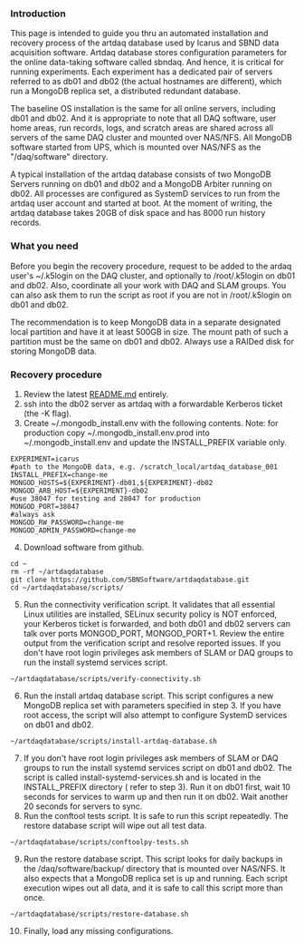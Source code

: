 ### Introduction
This page is intended to guide you thru an automated installation and recovery process of the artdaq database used by Icarus and SBND data acquisition software. Artdaq database stores configuration parameters for the online data-taking software called sbndaq. And hence, it is critical for running experiments. Each experiment has a dedicated pair of servers referred to as db01 and db02 (the actual hostnames are different), which run a MongoDB replica set, a distributed redundant database.

The baseline OS installation is the same for all online servers, including db01 and db02. And it is appropriate to note that all DAQ software, user home areas, run records, logs, and scratch areas are shared across all servers of the same DAQ cluster and mounted over NAS/NFS. All MongoDB software started from UPS, which is mounted over NAS/NFS as the "/daq/software" directory.

A typical installation of the artdaq database consists of two MongoDB Servers running on db01 and db02 and a MongoDB Arbiter running on db02. All processes are configured as SystemD services to run from the artdaq user account and started at boot. At the moment of writing, the artdaq database takes 20GB of disk space and has 8000 run history records.

### What you need
Before you begin the recovery procedure, request to be added to the ardaq user's ~/.k5login on the DAQ cluster, and optionally to /root/.k5login on db01 and db02. Also, coordinate all your work with DAQ and SLAM groups. You can also ask them to run the script as root if you are not in /root/.k5login on db01 and db02. 

The recommendation is to keep MongoDB data in a separate designated local partition and have it at least 500GB in size. The mount path of such a partition must be the same on db01 and db02. Always use a RAIDed disk for storing MongoDB data.

### Recovery procedure
1. Review the latest [README.md](https://github.com/SBNSoftware/artdaqdatabase) entirely.
2. ssh into the db02 server as artdaq with a forwardable Kerberos ticket (the -K flag).
3. Create ~/.mongodb_install.env with the following contents.
Note: for production copy ~/.mongodb_install.env.prod into ~/.mongodb_install.env and update the INSTALL_PREFIX variable only.
```bash=
EXPERIMENT=icarus
#path to the MongoDB data, e.g. /scratch_local/artdaq_database_001
INSTALL_PREFIX=change-me
MONGOD_HOSTS=${EXPERIMENT}-db01,${EXPERIMENT}-db02
MONGOD_ARB_HOST=${EXPERIMENT}-db02
#use 38047 for testing and 28047 for production
MONGOD_PORT=38047
#always ask
MONGOD_RW_PASSWORD=change-me
MONGOD_ADMIN_PASSWORD=change-me
```

4. Download software from github.

```bash=
cd ~
rm -rf ~/artdaqdatabase
git clone https://github.com/SBNSoftware/artdaqdatabase.git
cd ~/artdaqdatabase/scripts/
```

5. Run the connectivity verification script. It validates that all essential Linux utilities are installed, SELinux security policy is NOT enforced, your Kerberos ticket is forwarded, and both db01 and db02 servers can talk over ports MONGOD_PORT, MONGOD_PORT+1. Review the entire output from the verification script and resolve reported issues. If you don't have root login privileges ask members of SLAM or DAQ groups to run the install systemd services script.

```bash=
~/artdaqdatabase/scripts/verify-connectivity.sh
```

6. Run the install artdaq database script. This script configures a new MongoDB replica set with parameters specified in step 3. If you have root access, the script will also attempt to configure SystemD services on db01 and db02.

```bash=
~/artdaqdatabase/scripts/install-artdaq-database.sh
```

7. If you don't have root login privileges ask members of SLAM or DAQ groups to run the install systemd services script on db01 and db02. The script is called install-systemd-services.sh and is located in the INSTALL_PREFIX directory ( refer to step 3). Run it on db01 first, wait 10 seconds for services to warm up and then run it on db02. Wait another 20 seconds for servers to sync.
8. Run the conftool tests script. It is safe to run this script repeatedly. The restore database script will wipe out all test data.

```bash=
~/artdaqdatabase/scripts/conftoolpy-tests.sh
```

9. Run the restore database script. This script looks for daily backups in the /daq/software/backup/ directory that is mounted over NAS/NFS. It also expects that a MongoDB replica set is up and running. Each script execution wipes out all data, and it is safe to call this script more than once.

```bash=
~/artdaqdatabase/scripts/restore-database.sh
```

10. Finally, load any missing configurations.
